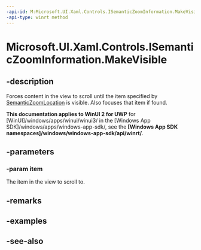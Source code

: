 ```yaml
---
-api-id: M:Microsoft.UI.Xaml.Controls.ISemanticZoomInformation.MakeVisible(Microsoft.UI.Xaml.Controls.SemanticZoomLocation)
-api-type: winrt method
---
```


<!-- Method syntax
public void MakeVisible(Windows.UI.Xaml.Controls.SemanticZoomLocation item)
-->

# Microsoft.UI.Xaml.Controls.ISemanticZoomInformation.MakeVisible

## -description
Forces content in the view to scroll until the item specified by [SemanticZoomLocation](semanticzoomlocation.md) is visible. Also focuses that item if found.

**This documentation applies to WinUI 2 for UWP** for [WinUI]/windows/apps/winui/winui3/ in the [Windows App SDK]/windows/apps/windows-app-sdk/, see the **[Windows App SDK namespaces]/windows/windows-app-sdk/api/winrt/**.

## -parameters
### -param item
The item in the view to scroll to.

## -remarks

## -examples

## -see-also
